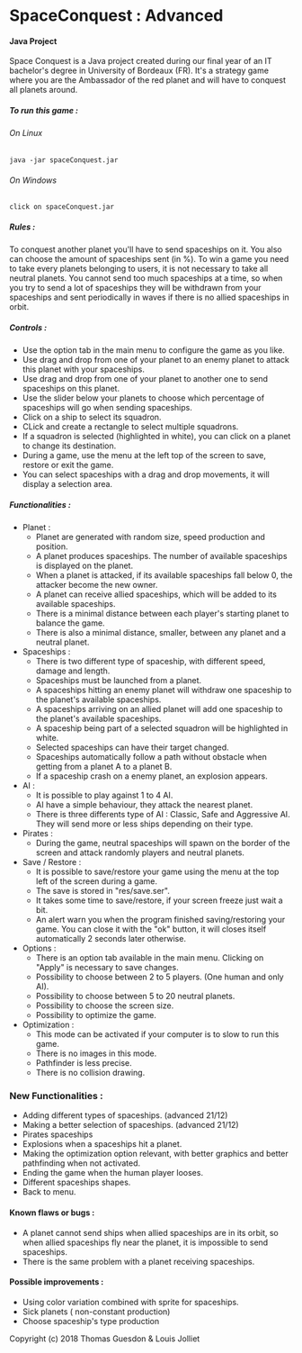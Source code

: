 # SpaceConquest : Advanced
 
#### Java Project

Space Conquest is a Java project created during our final year of an IT bachelor's degree in University of Bordeaux (FR).
It's a strategy game where you are the Ambassador of the red planet and will have to conquest all planets around.


##### To run this game :
###### On Linux 
    java -jar spaceConquest.jar
###### On Windows
    click on spaceConquest.jar

##### Rules :
To conquest another planet you'll have to send spaceships on it. You also can choose the amount of spaceships sent (in %).
To win a game you need to take every planets belonging to users, it is not necessary to take all neutral planets.
You cannot send too much spaceships at a time, so when you try to send a lot of spaceships they will be withdrawn from your spaceships and sent periodically in waves if there is no allied spaceships in orbit.

##### Controls :
 - Use the option tab in the main menu to configure the game as you like.
 - Use drag and drop from one of your planet to an enemy planet to attack this planet with your spaceships.
 - Use drag and drop from one of your planet to another one to send spaceships on this planet.
 - Use the slider below your planets to choose which percentage of spaceships will go when sending spaceships.
 - Click on a ship to select its squadron.
 - CLick and create a rectangle to select multiple squadrons.
 - If a squadron is selected (highlighted in white), you can click on a planet to change its destination.
 - During a game, use the menu at the left top of the screen to save, restore or exit the game.
 - You can select spaceships with a drag and drop movements, it will display a selection area.
 

##### Functionalities :
 - Planet :
    - Planet are generated with random size, speed production and position.
    - A planet produces spaceships. The number of available spaceships is displayed on the planet.
    - When a planet is attacked, if its available spaceships fall below 0, the attacker become the new owner.
    - A planet can receive allied spaceships, which will be added to its available spaceships.
    - There is a minimal distance between each player's starting planet to balance the game.
    - There is also a minimal distance, smaller, between any planet and a neutral planet.
 - Spaceships :
    - There is two different type of spaceship, with different speed, damage and length.
    - Spaceships must be launched from a planet.
    - A spaceships hitting an enemy planet will withdraw one spaceship to the planet's available spaceships.
    - A spaceships arriving on an allied planet will add one spaceship to the planet's available spaceships.
    - A spaceship being part of a selected squadron will be highlighted in white.
    - Selected spaceships can have their target changed.
    - Spaceships automatically follow a path without obstacle when getting from a planet A to a planet B.
    - If a spaceship crash on a enemy planet, an explosion appears. 
 - AI :
    - It is possible to play against 1 to 4 AI.
    - AI have a simple behaviour, they attack the nearest planet.
    - There is three differents type of AI : Classic, Safe and Aggressive AI. They will send more or less ships depending on their type.
 - Pirates :
    - During the game, neutral spaceships will spawn on the border of the screen and attack randomly players and neutral planets.
 - Save / Restore :
    - It is possible to save/restore your game using the menu at the top left of the screen during a game.
    - The save is stored in "res/save.ser".
    - It takes some time to save/restore, if your screen freeze just wait a bit.
    - An alert warn you when the program finished saving/restoring your game. You can close it with the "ok" button, it will closes itself automatically 2 seconds later otherwise.
 - Options :
    - There is an option tab available in the main menu. Clicking on "Apply" is necessary to save changes.
    - Possibility to choose between 2 to 5 players. (One human and only AI). 
    - Possibility to choose between 5 to 20 neutral planets.
    - Possibility to choose the screen size.
    - Possibility to optimize the game.
 - Optimization :
    - This mode can be activated if your computer is to slow to run this game.
    - There is no images in this mode.
    - Pathfinder is less precise.
    - There is no collision drawing.

### New Functionalities :
 - Adding different types of spaceships. (advanced 21/12)
 - Making a better selection of spaceships. (advanced 21/12)
 - Pirates spaceships
 - Explosions when a spaceships hit a planet.
 - Making the optimization option relevant, with better graphics and better pathfinding when not activated. 
 - Ending the game when the human player looses. 
 - Different spaceships shapes. 
 - Back to menu.


#### Known flaws or bugs :
 - A planet cannot send ships when allied spaceships are in its orbit, so when allied spaceships fly near the planet, it is impossible to send spaceships.
 - There is the same problem with a planet receiving spaceships.

#### Possible improvements :
 - Using color variation combined with sprite for spaceships.
 - Sick planets ( non-constant production)
 - Choose spaceship's  type production 

Copyright (c) 2018 Thomas Guesdon & Louis Jolliet